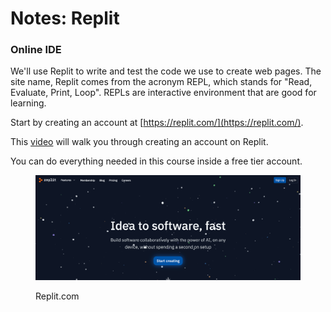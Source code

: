 # Notes: Replit

### Online IDE

We'll use Replit to write and test the code we use to create web pages.  The site name, Replit comes from the acronym REPL, which stands for "Read, Evaluate, Print, Loop".  REPLs are interactive environment that are good for learning.&#x20;

Start by creating an account at [https://replit.com/](https://replit.com/).

This [video](https://youtu.be/XvGW2MOWYLo?si=0tzvW\_MrgjtmNnlq) will walk you through creating an account on Replit.

You can do everything needed in this course inside a free tier account.

<figure><img src="../.gitbook/assets/image (6) (1).png" alt=""><figcaption><p>Replit.com</p></figcaption></figure>

###
